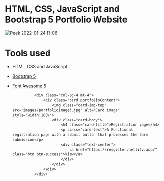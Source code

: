 HTML, CSS, JavaScript and Bootstrap 5 Portfolio Website
=======
![Peek 2022-01-24 11-06](https://user-images.githubusercontent.com/11813341/150726892-d47d1860-b157-4453-aab0-860b1328b25c.gif)

# Tools used #
* HTML, CSS and JavaScript
* [Bootstrap 5](https://getbootstrap.com/docs/5.0/getting-started/introduction/)
* [Font Awesome 5](https://fontawesome.com/) 

   
                <div class="col-lg-4 mt-4">
                    <div class="card portfolioContent">
                        <img class="card-img-top" src="images/portfolioImage3.jpg" alt="Card image" style="width:100%">
                        <div class="card-body">
                            <h4 class="card-title">Registration page</h4>
                            <p class="card-text">A Functional registration page with a submit button that processes the form submission</p>
                            <div class="text-center">
                                <a href="https://resgister.netlify.app/" class="btn btn-success">View</a>
                            </div>
                        </div>
                    </div>
                </div>
